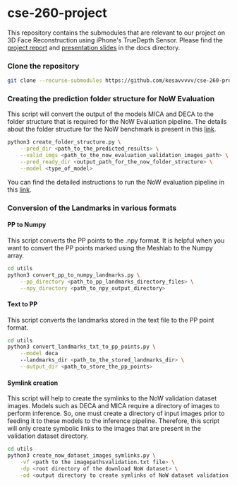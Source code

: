 # cse-260-project

This repository contains the submodules that are relevant to our project on 3D Face Reconstruction using iPhone's TrueDepth Sensor. Please find the [project report](docs/report.pdf) and [presentation slides](docs/presentation_slides.pdf) in the docs directory.

### Clone the repository

```bash
git clone --recurse-submodules https://github.com/kesavvvvv/cse-260-project.git
```

### Creating the prediction folder structure for NoW Evaluation

This script will convert the output of the models MICA and DECA to the folder structure that is required for the NoW Evaluation pipeline. The details about the folder structure for the NoW benchmark is present in this [link](https://now.is.tue.mpg.de/download.php).

```bash
python3 create_folder_structure.py \
    --pred_dir <path_to_the_predicted_results> \
    --valid_imgs <path_to_the_now_evaluation_validation_images_path> \
    --pred_ready_dir <output_path_for_the_now_folder_structure> \
    --model <type_of_model>
```

You can find the detailed instructions to run the NoW evaluation pipeline in this [link](https://github.com/soubhiksanyal/now_evaluation).

### Conversion of the Landmarks in various formats

#### PP to Numpy

This script converts the PP points to the .npy format. It is helpful when you want to convert the PP points marked using the Meshlab to the Numpy array.

```bash
cd utils
python3 convert_pp_to_numpy_landmarks.py \
    --pp_directory <path_to_pp_landmarks_directory_files> \
    --npy_directory <path_to_npy_output_directory>
```

#### Text to PP

This script converts the landmarks stored in the text file to the PP point format.

```bash
cd utils
python3 convert_landmarks_txt_to_pp_points.py \
    --model deca
    --landmarks_dir <path_to_the_stored_landmarks_dir> \
    --output_dir <path_to_store_the_pp_points>
```

#### Symlink creation

This script will help to create the symlinks to the NoW validation dataset images. Models such as DECA and MICA require a directory of images to perform inference. So, one must create a directory of input images prior to feeding it to these models to the inference pipeline. Therefore, this script will only create symbolic links to the images that are present in the validation dataset directory.

```bash
cd utils
python3 create_now_dataset_images_symlinks.py \
    -vf <path to the imagepathsvalidation.txt file> \
    -dp <root directory of the download NoW dataset> \
    -od <output directory to create symlinks of NoW dataset validation images>
```
